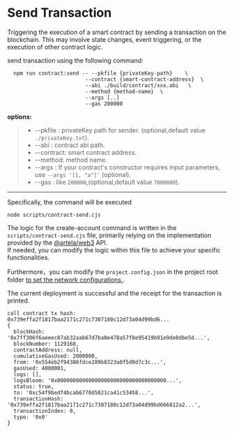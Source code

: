 # Send Transaction

Triggering the execution of a smart contract by sending a transaction on the blockchain. This may involve state changes,
event triggering, or the execution of other contract logic.

send transaction using the following command:

```shell
  npm run contract:send -- --pkfile {privateKey-path}    \     
                         --contract {smart-contract-address}  \                         
                         --abi ./build/contract/xxx.abi   \                                    
                         --method {method-name}  \   
                         --args [..]
                         --gas 200000 
```

**options:**
> * --pkfile : privateKey path for sender. (optional,default value `./privateKey.txt`).
> * --abi : contract abi path.
> * --contract:  smart contract address.
> * --method:  method name.
> * --args : If your contract's constructor requires input parameters, use `--args '[1, "a"]'` (optional).
> * --gas : like `200000`,(optional,default value `7000000`).
---

Specifically, the command will be executed
```shell
node scripts/contract-send.cjs
```

The logic for the create-account command is written in the `scripts/contract-send.cjs` file, primarily relying on the
implementation provided by the [@artela/web3](/develop/client/artela-web3.js) API.   
If needed, you can modify the logic within this file to achieve your specific functionalities.

Furthermore，you can modify the `project.config.json` in the project root
folder [to set the network configurations.](/develop/reference/aspect-tool/guide/config#2network-rpc).

The current deployment is successful and the receipt for the transaction is printed.

```shell
call contract tx hash: 0x739effa2f1817baa2171c271c7307180c12d73a04d99bd6...
{
  blockHash: '0x7ff306f6aeeec87ab32aab67d7ba0e478a57f8e95419b91e9de0dbe5d...',
  blockNumber: 1129168,
  contractAddress: null,
  cumulativeGasUsed: 2000000,
  from: '0x554eb2f94386fdce289b8323a0f5d9d7c3c...',
  gasUsed: 4000001,
  logs: [],
  logsBloom: '0x00000000000000000000000000000000000...',
  status: true,
  to: '0xc54f9bedf4bcab6770d5821ca41c53458...',
  transactionHash: '0x739effa2f1817baa2171c271c7307180c12d73a04d99bd666812a2...',
  transactionIndex: 0,
  type: '0x0'
}

```